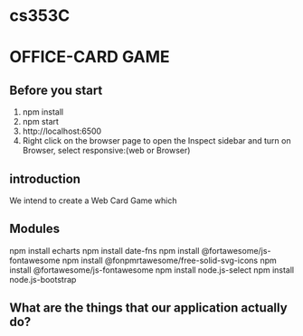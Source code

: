 # cs353C
# OFFICE-CARD GAME

## Before you start
1. npm install
2. npm start
3. http://localhost:6500
4. Right click on the browser page to open the Inspect sidebar and turn on Browser, select responsive:(web or Browser)

## introduction
We intend to create a Web Card Game which 


## Modules
npm install echarts
npm install date-fns
npm install @fortawesome/js-fontawesome
npm install @fonpmrtawesome/free-solid-svg-icons
npm install @fortawesome/js-fontawesome
npm install node.js-select
npm install node.js-bootstrap

## What are the things that our application actually do?
